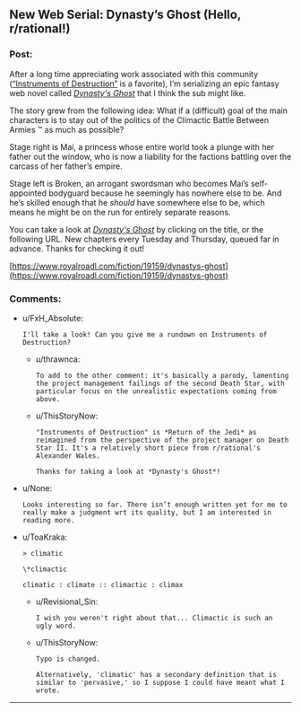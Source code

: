 ## New Web Serial: Dynasty’s Ghost (Hello, r/rational!)

### Post:

After a long time appreciating work associated with this community ([“Instruments of Destruction”](https://www.fanfiction.net/s/11685932/1/Instruments-of-Destruction) is a favorite), I’m serializing an epic fantasy web novel called [*Dynasty's Ghost*](https://www.royalroadl.com/fiction/19159/dynastys-ghost) that I think the sub might like.

The story grew from the following idea: What if a (difficult) goal of the main characters is to stay out of the politics of the Climactic Battle Between Armies ™ as much as possible?

Stage right is Mai, a princess whose entire world took a plunge with her father out the window, who is now a liability for the factions battling over the carcass of her father’s empire.

Stage left is Broken, an arrogant swordsman who becomes Mai’s self-appointed bodyguard because he seemingly has nowhere else to be. And he’s skilled enough that he *should* have somewhere else to be, which means he might be on the run for entirely separate reasons.

You can take a look at [*Dynasty's Ghost*](https://www.royalroadl.com/fiction/19159/dynastys-ghost) by clicking on the title, or the following URL. New chapters every Tuesday and Thursday, queued far in advance. Thanks for checking it out!

[https://www.royalroadl.com/fiction/19159/dynastys-ghost](https://www.royalroadl.com/fiction/19159/dynastys-ghost)

### Comments:

- u/FxH_Absolute:
  ```
  I'll take a look! Can you give me a rundown on Instruments of Destruction?
  ```

  - u/thrawnca:
    ```
    To add to the other comment: it's basically a parody, lamenting the project management failings of the second Death Star, with particular focus on the unrealistic expectations coming from above.
    ```

  - u/ThisStoryNow:
    ```
    "Instruments of Destruction" is *Return of the Jedi* as reimagined from the perspective of the project manager on Death Star II. It's a relatively short piece from r/rational's Alexander Wales.

    Thanks for taking a look at *Dynasty's Ghost*!
    ```

- u/None:
  ```
  Looks interesting so far. There isn’t enough written yet for me to really make a judgment wrt its quality, but I am interested in reading more.
  ```

- u/ToaKraka:
  ```
  > climatic

  \*climactic

  climatic : climate :: climactic : climax
  ```

  - u/Revisional_Sin:
    ```
    I wish you weren't right about that... Climactic is such an ugly word.
    ```

  - u/ThisStoryNow:
    ```
    Typo is changed.

    Alternatively, 'climatic' has a secondary definition that is similar to 'pervasive,' so I suppose I could have meant what I wrote.
    ```

---

